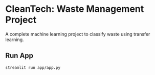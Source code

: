 # CleanTech: Waste Management Project

A complete machine learning project to classify waste using transfer learning.

## Run App
```bash
streamlit run app/app.py
```